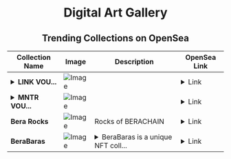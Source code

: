 <div align="center">

# Digital Art Gallery

## Trending Collections on OpenSea

| Collection Name                       | Image                                                                                     | Description                       | OpenSea Link                                                                                          |
|---------------------------------------|-------------------------------------------------------------------------------------------|-----------------------------------|--------------------------------------------------------------------------------------------------------|
| **<details><summary>­­­­­­­LINK VOU...</summary>­­­­­­­LINK VOUCHER #5371</details>** | ![Image](https://i.seadn.io/s/raw/files/9bb6d4847ef1a8e777c130f13a484bcf.gif?w=500&auto=format?w=200&auto=format) |  | <details><summary>Link</summary>[­­­­­­­LINK VOUCHER #5371](https://opensea.io/collection/link-voucher-5371)</details> |
| **<details><summary>­­­­­­­MNTR VOU...</summary>­­­­­­­MNTR VOUCHER #5881</details>** | ![Image](https://i.seadn.io/s/raw/files/f039895f06a47e78a96592d6ab3d0e52.gif?w=500&auto=format?w=200&auto=format) |  | <details><summary>Link</summary>[­­­­­­­MNTR VOUCHER #5881](https://opensea.io/collection/mntr-voucher-5881)</details> |
| **Bera Rocks** | ![Image](https://i.seadn.io/s/raw/files/ac15b69d22ee06498c886bc01a340d79.png?w=500&auto=format?w=200&auto=format) | Rocks of BERACHAIN | <details><summary>Link</summary>[Bera Rocks](https://opensea.io/collection/bera-rocks-319)</details> |
| **BeraBaras** | ![Image](https://i.seadn.io/s/raw/files/2213d7283be09a95635f2df715453747.png?w=500&auto=format?w=200&auto=format) | <details><summary>BeraBaras is a unique NFT coll...</summary>BeraBaras is a unique NFT collection built on Berachain, blending creativity and rarity. Each piece tells its own story, designed for collectors who are all about the future of art and tech. Be a part of the BeraBaras community and own a one-of-a-kind piece of digital art!</details> | <details><summary>Link</summary>[BeraBaras](https://opensea.io/collection/berabaras-276)</details> |

</div>
